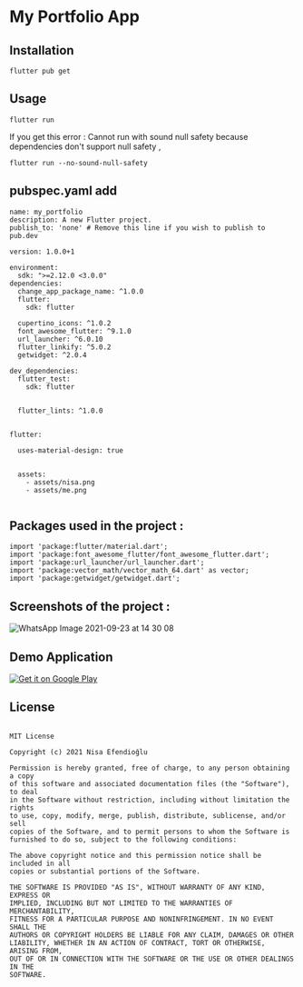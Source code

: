 # My Portfolio App

## Installation

```
flutter pub get
```
## Usage 

```
flutter run
```

If you get this error : Cannot run with sound null safety because dependencies don't support null safety ,

```
flutter run --no-sound-null-safety
```

## pubspec.yaml add 

```
name: my_portfolio
description: A new Flutter project.
publish_to: 'none' # Remove this line if you wish to publish to pub.dev

version: 1.0.0+1

environment:
  sdk: ">=2.12.0 <3.0.0"
dependencies:
  change_app_package_name: ^1.0.0
  flutter:
    sdk: flutter

  cupertino_icons: ^1.0.2
  font_awesome_flutter: ^9.1.0
  url_launcher: ^6.0.10
  flutter_linkify: ^5.0.2
  getwidget: ^2.0.4

dev_dependencies:
  flutter_test:
    sdk: flutter

  
  flutter_lints: ^1.0.0


flutter:

  uses-material-design: true


  assets:
    - assets/nisa.png
    - assets/me.png


```

## Packages used in the project :
```
import 'package:flutter/material.dart';
import 'package:font_awesome_flutter/font_awesome_flutter.dart';
import 'package:url_launcher/url_launcher.dart';
import 'package:vector_math/vector_math_64.dart' as vector;
import 'package:getwidget/getwidget.dart';
```

## Screenshots of the project :

![WhatsApp Image 2021-09-23 at 14 30 08](https://user-images.githubusercontent.com/48391281/134499985-43b35df0-9621-4d1e-85f3-132ac1a2bba0.jpeg)

## Demo Application

[![Get it on Google Play](https://play.google.com/intl/en_us/badges/images/badge_new.png)](https://play.google.com/store/apps/details?id=com.nisaefendioglu.portfolio)


## License
```

MIT License

Copyright (c) 2021 Nisa Efendioğlu

Permission is hereby granted, free of charge, to any person obtaining a copy
of this software and associated documentation files (the "Software"), to deal
in the Software without restriction, including without limitation the rights
to use, copy, modify, merge, publish, distribute, sublicense, and/or sell
copies of the Software, and to permit persons to whom the Software is
furnished to do so, subject to the following conditions:

The above copyright notice and this permission notice shall be included in all
copies or substantial portions of the Software.

THE SOFTWARE IS PROVIDED "AS IS", WITHOUT WARRANTY OF ANY KIND, EXPRESS OR
IMPLIED, INCLUDING BUT NOT LIMITED TO THE WARRANTIES OF MERCHANTABILITY,
FITNESS FOR A PARTICULAR PURPOSE AND NONINFRINGEMENT. IN NO EVENT SHALL THE
AUTHORS OR COPYRIGHT HOLDERS BE LIABLE FOR ANY CLAIM, DAMAGES OR OTHER
LIABILITY, WHETHER IN AN ACTION OF CONTRACT, TORT OR OTHERWISE, ARISING FROM,
OUT OF OR IN CONNECTION WITH THE SOFTWARE OR THE USE OR OTHER DEALINGS IN THE
SOFTWARE.

